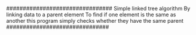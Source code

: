 ################################
Simple linked tree algorithm
By linking data to a parent element
To find if one element is the same as another this
program simply checks whether they have the same parent
###############################

